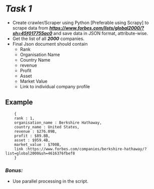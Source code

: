 # *Task 1*
* Create crawler/Scraper using Python [Preferable using Scrapy] to scrape data from ***https://www.forbes.com/lists/global2000/?sh=45f017755ac0*** and save data in JSON format, attribute-wise.
* Get the list of all ***2000*** companies.
* Final Json document should contain
    * Rank
    * Organisation Name
    * Country Name
    * revenue
    * Profit
    * Asset
    * Market Value
    * Link to individual company profile
    
## Example
```
    {
    rank : 1,
    organisation_name : Berkshire Hathaway,
    country_name : United States,
    revenue : $276.09B,
    profit : $89.8B,
    asset : $959.4B,
    market_value : $700B,
    link :https://www.forbes.com/companies/berkshire-hathaway/?list=global2000&sh=4616376fbef8
    }
```
### *Bonus:*
* Use parallel processing in the script.
